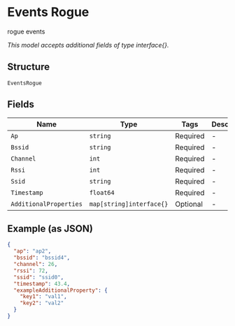 
# Events Rogue

rogue events

*This model accepts additional fields of type interface{}.*

## Structure

`EventsRogue`

## Fields

| Name | Type | Tags | Description |
|  --- | --- | --- | --- |
| `Ap` | `string` | Required | - |
| `Bssid` | `string` | Required | - |
| `Channel` | `int` | Required | - |
| `Rssi` | `int` | Required | - |
| `Ssid` | `string` | Required | - |
| `Timestamp` | `float64` | Required | - |
| `AdditionalProperties` | `map[string]interface{}` | Optional | - |

## Example (as JSON)

```json
{
  "ap": "ap2",
  "bssid": "bssid4",
  "channel": 26,
  "rssi": 72,
  "ssid": "ssid0",
  "timestamp": 43.4,
  "exampleAdditionalProperty": {
    "key1": "val1",
    "key2": "val2"
  }
}
```

